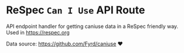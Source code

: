 # ReSpec `Can I Use` API Route

API endpoint handler for getting caniuse data in a ReSpec friendly way. Used in https://respec.org

Data source: https://github.com/Fyrd/caniuse ❤️
